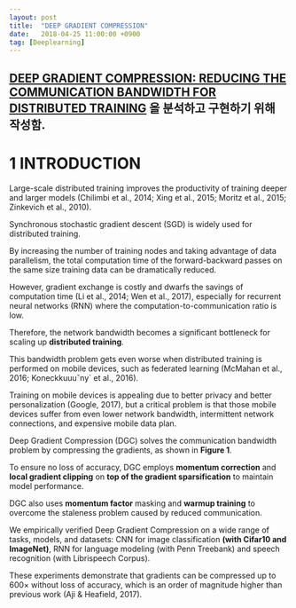 ```yaml
---
layout: post
title:  "DEEP GRADIENT COMPRESSION"
date:   2018-04-25 11:00:00 +0900
tag: [Deeplearning]
---
```


## [DEEP GRADIENT COMPRESSION: REDUCING THE COMMUNICATION BANDWIDTH FOR DISTRIBUTED TRAINING](https://arxiv.org/pdf/1712.01887.pdf) 을 분석하고 구현하기 위해 작성함.


# 1 INTRODUCTION

Large-scale distributed training improves the productivity of training deeper and larger models (Chilimbi et al., 2014; Xing et al., 2015; Moritz et al., 2015; Zinkevich et al., 2010).

Synchronous stochastic gradient descent (SGD) is widely used for distributed training.

By increasing the number of training nodes and taking advantage of data parallelism, the total computation time of the forward-backward passes on the same size training data can be dramatically reduced.

However, gradient exchange is costly and dwarfs the savings of computation time (Li et al., 2014; Wen et al., 2017), especially for recurrent neural networks (RNN) where the computation-to-communication ratio is low.

Therefore, the network bandwidth becomes a significant bottleneck for scaling up **distributed training**.

This bandwidth problem gets even worse when distributed training is performed on mobile devices, such as federated learning (McMahan et al., 2016; Koneckkuuuˇny` et al., 2016).

Training on mobile devices is appealing due to better privacy and better personalization (Google, 2017), but a critical problem is that those mobile devices suffer from even lower network bandwidth, intermittent network connections, and expensive mobile data plan.

Deep Gradient Compression (DGC) solves the communication bandwidth problem by compressing the gradients, as shown in **Figure 1**. 

To ensure no loss of accuracy, DGC employs **momentum correction** and **local gradient clipping** on **top of the gradient sparsification** to maintain model performance.

DGC also uses **momentum factor** masking and **warmup training** to overcome the staleness problem caused by reduced communication.


We empirically verified Deep Gradient Compression on a wide range of tasks, models, and datasets: CNN for image classification **(with Cifar10 and ImageNet)**, RNN for language modeling (with Penn Treebank) and speech recognition (with Librispeech Corpus). 

These experiments demonstrate that gradients can be compressed up to 600× without loss of accuracy, which is an order of magnitude higher than previous work (Aji & Heafield, 2017).

